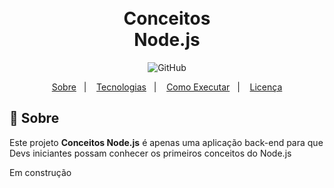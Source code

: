 <h1 align="center">
    <br>Conceitos<br/>
    Node.js
</h1>

<p align="center">
  <img alt="GitHub" src="https://img.shields.io/github/license/HigorSnt/proffy?style=flat-square"> 
</p>
<p align="center">
  <a href="#bookmark-sobre">Sobre</a>&nbsp;&nbsp;&nbsp;|&nbsp;&nbsp;&nbsp;
  <a href="#rocket-tecnologias">Tecnologias</a>&nbsp;&nbsp;&nbsp;|&nbsp;&nbsp;&nbsp;
  <a href="#boom-como-executar">Como Executar</a>&nbsp;&nbsp;&nbsp;|&nbsp;&nbsp;&nbsp;
  <a href="#memo-licença">Licença</a>
</p>

## :bookmark: Sobre

Este projeto **Conceitos Node.js** é apenas uma aplicação back-end para que Devs iniciantes possam conhecer os primeiros conceitos do Node.js
  
Em construção